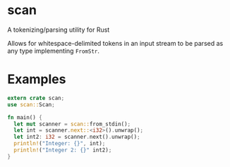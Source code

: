 # scan
A tokenizing/parsing utility for Rust

Allows for whitespace-delimited tokens in an input stream to be parsed as any type implementing `FromStr`.

# Examples

```rust
extern crate scan;
use scan::Scan;

fn main() {
  let mut scanner = scan::from_stdin();
  let int = scanner.next::<i32>().unwrap();
  let int2: i32 = scanner.next().unwrap();
  println!("Integer: {}", int);
  println!("Integer 2: {}" int2);
}
```
